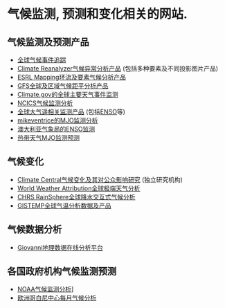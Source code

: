 # 气候监测, 预测和变化相关的网站.

## 气候监测及预测产品

* [全球气候事件追踪](https://www.climate.gov/news-features/event-tracker/all)
* [Climate Reanalyzer气候异常分析产品](http://cci-reanalyzer.org/) (包括多种要素及不同投影图片产品)
* [ESRL Mapping环流及要素气候分析产品](https://www.esrl.noaa.gov/psd/map/)
* [GFS全球及区域气候距平分析产品](http://www.karstenhaustein.com/climate)
* [Climate.gov的全球主要天气事件监测](https://www.climate.gov/news-features/event-tracker/all)
* [NCICS气候监测分析](https://ncics.org/portfolio/monitor/mjo/)
* [全球大气遥相关监测产品](https://www.ncdc.noaa.gov/teleconnections/) (包括[ENSO](https://www.ncdc.noaa.gov/teleconnections/enso/indicators/sst.php)等)
* [mikeventrice的MJO监测分析](http://mikeventrice.weebly.com/)
* [澳大利亚气象局的ENSO监测](http://www.bom.gov.au/climate/enso/#tabs=Overview)
* [热带天气MJO监测预测](https://ncics.org/portfolio/monitor/mjo/)

## 气候变化

* [Climate Central气候变化及其对公众影响研究](http://www.climatecentral.org/) (独立研究机构)
* [World Weather Attribution全球极端天气分析](https://www.worldweatherattribution.org/)
* [CHRS RainSphere全球降水交互式气候分析](http://rainsphere.eng.uci.edu/)
* [GISTEMP全球气温分析数据及产品](https://data.giss.nasa.gov/gistemp/graphs/)

## 气候数据分析

* [Giovanni地理数据在线分析平台](https://giovanni.gsfc.nasa.gov/giovanni)

## 各国政府机构气候监测预测

* [NOAA气候监测分析](https://www.climate.gov/maps-data)]
* [欧洲哥白尼中心每月气候分析](https://climate.copernicus.eu/monthly-maps-and-charts)